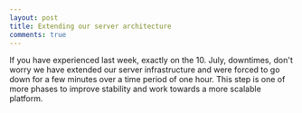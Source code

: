 ```yaml
---
layout: post
title: Extending our server architecture
comments: true
---
```


If you have experienced last week, exactly on the 10. July, downtimes, don't worry 
we have extended our server infrastructure and were forced to go down for a few minutes
over a time period of one hour. This step is one of more phases to improve stability
and work towards a more scalable platform.
